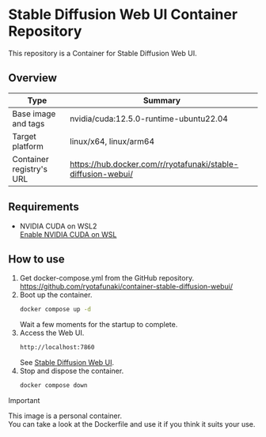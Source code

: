 # Stable Diffusion Web UI Container Repository

This repository is a Container for Stable Diffusion Web UI.

## Overview

| Type | Summary |
| --- | --- |
| Base image and tags | nvidia/cuda:12.5.0-runtime-ubuntu22.04 |
| Target platform | linux/x64, linux/arm64 |
| Container registry's URL | https://hub.docker.com/r/ryotafunaki/stable-diffusion-webui/ |

## Requirements

- NVIDIA CUDA on WSL2  
  [Enable NVIDIA CUDA on WSL](https://learn.microsoft.com/ja-jp/windows/ai/directml/gpu-cuda-in-wsl)

## How to use

1.  Get docker-compose.yml from the GitHub repository.  
    https://github.com/ryotafunaki/container-stable-diffusion-webui/
1.  Boot up the container.
    ```bash
    docker compose up -d
    ```
    Wait a few moments for the startup to complete.
1.  Access the Web UI.
    ```bash
    http://localhost:7860
    ```
    See [Stable Diffusion Web UI](https://github.com/AUTOMATIC1111/stable-diffusion-webui).
1.  Stop and dispose the container.
    ```bash
    docker compose down
    ```

> [!IMPORTANT]  
> This image is a personal container.  
> You can take a look at the Dockerfile and use it if you think it suits your use.
